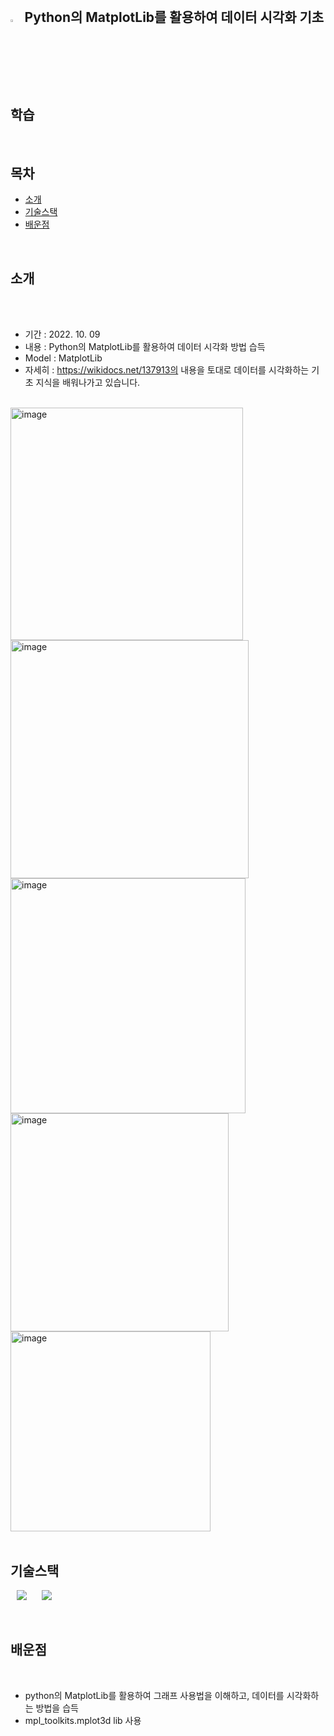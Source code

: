 

<br>

## <img width="3.5%" src="https://user-images.githubusercontent.com/31702431/144234797-cb18a5e6-66fc-40ec-84e9-b4e3dc3d89c1.png"> Python의 MatplotLib를 활용하여 데이터 시각화 기초 학습

<br>

## 목차

* [소개](#소개) 
* [기술스택](#기술스택)
* [배운점](#배운점)
<br>


## 소개

<br>
<br>
 
- 기간 : 2022. 10. 09
- 내용 : Python의 MatplotLib를 활용하여 데이터 시각화 방법 습득
- Model : MatplotLib
- 자세히 : https://wikidocs.net/137913의 내용을 토대로 데이터를 시각화하는 기초 지식을 배워나가고 있습니다.
<br>

 <img width="372" alt="image" src="https://user-images.githubusercontent.com/41178868/194813398-a9bfbbc4-59b4-4ed3-a204-36cb82f1043f.png">
 <img width="381" alt="image" src="https://user-images.githubusercontent.com/41178868/194813506-99953d95-a633-4dc6-b844-aab4e3632f2a.png">
 <img width="376" alt="image" src="https://user-images.githubusercontent.com/41178868/196028993-8d795e6e-4c7b-4b97-baa7-2d4814e07495.png">
 <img width="349" alt="image" src="https://user-images.githubusercontent.com/41178868/196029018-d15e725a-11d1-48ba-b1dd-a5f1ecf554ea.png">
 <img width="320" alt="image" src="https://user-images.githubusercontent.com/41178868/196328851-957a583e-44cf-444f-acc0-63bce2d64b6a.png">
  


<br>
<br>

## 기술스택

 <img
                src="https://img.shields.io/badge/-Python-3776AB?style=plastic&logo=Python&logoColor=white&link=https://we-co.tistory.com/"
                style="height : auto; margin-left : 10px; margin-right : 10px;"/>
 <img
                src="https://img.shields.io/badge/-NumPy-013243?style=plastic&logo=NumPy&logoColor=white&link=https://we-co.tistory.com/"
                style="height : auto; margin-left : 10px; margin-right : 10px;"/> 
 
<br>

## 배운점
<br>
 
- python의 MatplotLib를 활용하여 그래프 사용법을 이해하고, 데이터를 시각화하는 방법을 습득
- mpl_toolkits.mplot3d lib 사용
<br>
<br> 
